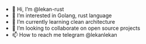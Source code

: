 - 👋 Hi, I’m @lekan-rust
- 👀 I’m interested in Golang, rust language
- 🌱 I’m currently learning clean architecture
- 💞️ I’m looking to collaborate on open source projects
- 📫 How to reach me telegram @lekanlekan

<!---
lekan-rust/lekan-rust is a ✨ special ✨ repository because its `README.md` (this file) appears on your GitHub profile.
You can click the Preview link to take a look at your changes.
--->
